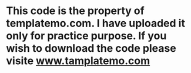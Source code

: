 # This code is the property of templatemo.com. I have uploaded it only for practice purpose. If you wish to download the code please visite www.tamplatemo.com
